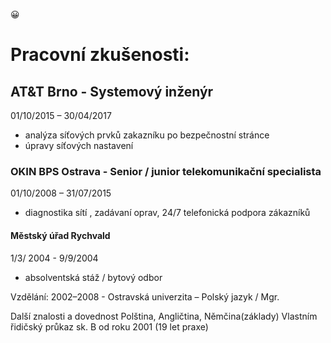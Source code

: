 :grinning:

# Pracovní zkušenosti:

## AT&T  Brno - Systemový inženýr

01/10/2015 – 30/04/2017
-  analýza síťových prvků zakazníku po bezpečnostní stránce
-  úpravy síťových nastavení


### OKIN BPS Ostrava -   Senior / junior telekomunikační specialista          
01/10/2008 – 31/07/2015
-  diagnostika sítí , zadávaní oprav,  24/7  telefonická podpora zákazníků

#### Městský úřad Rychvald
1/3/ 2004  - 9/9/2004  

-  absolventská stáž / bytový odbor

Vzdělání:
2002–2008     -   Ostravská univerzita – Polský jazyk / Mgr.

Další znalosti a dovednost 
Polština, Angličtina, Němčina(základy)
Vlastním řidičský průkaz sk. B od roku 2001 (19 let praxe)

